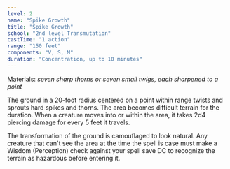 ```yaml
---
level: 2
name: "Spike Growth"
title: "Spike Growth"
school: "2nd level Transmutation"
castTime: "1 action"
range: "150 feet"
components: "V, S, M"
duration: "Concentration, up to 10 minutes"
---
```


Materials: *seven sharp thorns or seven small twigs, each sharpened to a point*

The ground in a 20-foot radius centered on a point within range twists and sprouts hard spikes and thorns. The area becomes difficult terrain for the duration. When a creature moves into or within the area, it takes 2d4 piercing damage for every 5 feet it travels.

The transformation of the ground is camouflaged to look natural. Any creature that can't see the area at the time the spell is case must make a Wisdom (Perception) check against your spell save DC to recognize the terrain as hazardous before entering it.

